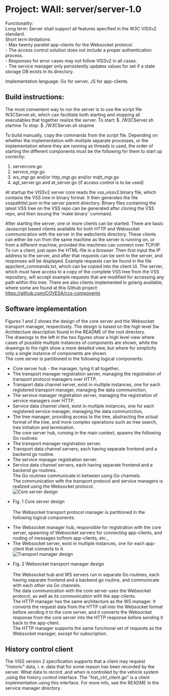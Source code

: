 # Project: WAII: server/server-1.0

Functionality: <br>
	Long term: Server shall support all features specified in the W3C VISSv2 standard.<br>
	Short term limitations: <br>
		- Max twenty parallel app-clients for the Websocket protocol. <br>
		- The access control solution does not include a proper authentication process. <br>
		- Responses for error cases may not follow VISSv2 in all cases.<br>
		- The service manager only persistently updates values for set if a state storage DB exists in its directory.<br>

Implementation language: Go for server, JS for app-clients.


## Build instructions:
The most convenient way to run the server is to use the script file W3CServer.sh, which can facilitate both starting and stopping all executables that together realize the server.
To start:
$ ./W3CServer.sh startme
To stop:
$ ./W3CServer.sh stopme

To build manually, copy the commands from the script file. 
Depending on whether the implementation with multiple separate processes, or the implementation where they are running as threads is used, 
the order of starting the different components must be the following for them to start up correctly:
1. servercore.go
2. service_mgr.go
3. ws_mgr.go and/or http_mgr.go and/or mqtt_mgr.go
4. agt_server.go and at_server.go (if access control is to be used)

At startup the VISSv2 server core reads the vss_vissv2.binary file, which contains the VSS tree in binary format. 
It then generates the file vsspathlist.json in the server parent directory. 
Binary files containing the latest VSS tree on the VSS repo can be generated after cloning the VSS repo, and then issuing the 'make binary' command.

After starting the server, one or more clients can be started. There are basic Javascript based clients available for both HTTP and Websocket communication with the server in the webclients directory. These clients can either be run from the same machine as the server is running on, or from a different machine, provided the machines can connect over TCP/IP.
To run a client, just open the HTML-file in a browser. Then first input the IP address to the server, and after that requests can be sent to the server, and responses will be displayed.
Example requests can be found in the file appclient_commands.txt, which can be copied into the client UI. The server, which must have access to a copy of the complete VSS tree from the VSS repository, will accept example requests that are modified for accessing any path within this tree. 
There are also clients implemented in golang available, where some are found at this Github project: https://github.com/COVESA/ccs-components

## Software implementation
Figures 1 and 2 shows the design of the core server and the Websocket transport manager, respectively. The design is based on the high level Sw Architecture description found in the README of the root directory.<br>
The drawings to the left in the two figures show a high level view where cases of possible multiple instances of components are shown, while the drawings to the right show a more detailed view, but where for simplicity only a single instance of components are shown.<br>
The core server is partitioned in the following logical components:<br>
- Core server hub - the manager, tying it all together,<br>
- The transport manager registration server, managing the registration of transport protocol managers over HTTP,<br>
- Transport data channel server, exist in multiple instances, one for each registered transport manager, managing the data communiction,<br>
- The service manager registration server, managing the registration of service managers over HTTP,<br>
- Service data channel client, exist in multiple instances, one for each registered service manager, managing the data communiction,<br>
- The tree manager, providing access to the tree, abstracting the actual format of the tree, and more complex operations such as tree search, tree initiation and termination.<br>
The core server hub, running in the main context, spawns the following Go routines:<br>
- The transport manager registration server.<br>
- Transport data channel servers, each having separate frontend and a backend go routine.<br>
- The service manager registration server.<br>
- Service data channel servers, each having separate frontend and a backend go routines.<br>
The Go routines communicate in between using Go channels.<br>
The communication with the transport protocol and service managers is realized using the Websocket protocol.<br>
![Core server design](../pics/Core_server_SwA.jpg)<br>
* Fig. 1 Core server design<br><br>
The Websocket transport protocol manager is partitioned in the following logical components:<br>
- The Websocket manager hub, responsible for registration with the core server, spawning of Websocket servers for connecting app-clients, and routing of messages to/from app-clients, etc.,<br>
- The Websocket server,  exist in multiple instances, one for each app-client that connects to it.<br>
![Transport manager design](../pics/WS_manager_SwA.jpg)<br>
* Fig. 2 Websocket transport manager design<br><br>
The Websocket hub and WS servers run in separate Go routines, each having separate frontend and a backend go routine, and communicate with each other via Go channels.<br>
The data communication with the core server uses the Websocket protocol, as well as its communication with the app-clients.<br>
The HTTP manager has the same architecture as the WS manager. It converts the request data from the HTTP call into the Websocket format before sending it to the core server, and it converts the Websocket response from the core server into the HTTP response before sending it back to the app-client.<br>
The HTTP manager supports the same functional set of requests as the Websocket manager, except for subscription.<br>

## History control client
The VISS version 2 specification supports that a client may request "historic" data, i. e. data that for some reason has been recorded by the server. What data to record ,and when is controlled by the vehicle system ,using the history control interface. The "hist_ctrl_client.go" is a client implementation using this interface. For more info, see the README in the service manager directory.

